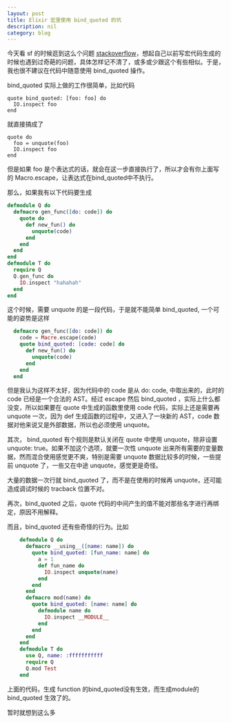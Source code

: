 ```yaml
---
layout: post
title: Elixir 宏里使用 bind_quoted 的坑
description: nil
category: blog
---
```


<!-- more -->

今天看 sf 的时候逛到这么个问题 [stackoverflow](http://stackoverflow.com/questions/34889369/elixir-macros-and-bind-quoted)，想起自己以前写宏代码生成的时候也遇到过奇葩的问题，具体怎样记不清了，或多或少跟这个有些相似。于是，我也很不建议在代码中随意使用 bind_quoted 操作。

bind_quoted 实际上做的工作很简单，比如代码

```
quote bind_quoted: [foo: foo] do
  IO.inspect foo
end
```

就直接搞成了

```
quote do
  foo = unquote(foo)
  IO.inspect foo
end
```

但是如果 foo 是个表达式的话，就会在这一步直接执行了，所以才会有你上面写的 Macro.escape，让表达式在bind_quoted中不执行。

那么，如果我有以下代码要生成

```elixir
defmodule Q do
  defmacro gen_func([do: code]) do
    quote do
      def new_fun() do
        unquote(code)
      end
    end
  end
end
defmodule T do
  require Q
  Q.gen_func do
    IO.inspect "hahahah"
  end
end
```

这个时候，需要 unquote 的是一段代码，于是就不能简单 bind_quoted, 一个可能的姿势是这样

```elixir
  defmacro gen_func([do: code]) do
    code = Macre.escape(code)
    quote bind_quoted: [code: code] do
      def new_fun() do
        unquote(code)
      end
    end
  end
```

但是我认为这样不太好，因为代码中的 code 是从 do: code, 中取出来的，此时的 code 已经是一个合法的 AST。经过 escape 然后 bind_quoted ，实际上什么都没变，所以如果要在 quote 中生成的函数里使用 code 代码，实际上还是需要再 unquote 一次，因为 def 生成函数的过程中，又进入了一块新的 AST，code 数据对他来说又是外部数据，所以也必须使用 unquote。

其次， bind_quoted 有个规则是默认关闭在 quote 中使用 unquote，除非设置 unquote: true。如果不加这个选项，就要一次性 unquote 出来所有需要的变量数据，然而混合使用感觉更不爽，特别是需要 unquote 数据比较多的时候，一些提前 unquote 了，一些又在中途 unquote，感觉更是奇怪。

大量的数据一次行就 bind_quoted 了，而不是在使用的时候再 unquote，还可能造成调试时候的 tracback 位置不对。

再次，bind_quoted 之后，quote 代码的中间产生的值不能对那些名字进行再绑定，原因不用解释。

而且，bind_quoted 还有些奇怪的行为。比如

```elixir
    defmodule Q do
      defmacro __using__([name: name]) do
        quote bind_quoted: [fun_name: name] do
          a = 1
          def fun_name do
            IO.inspect unquote(name)
          end
        end
      end
      defmacro mod(name) do
        quote bind_quoted: [name: name] do
          defmodule name do
            IO.inspect __MODULE__
          end
        end
      end
    end
    defmodule T do
      use Q, name: :fffffffffff
      require Q
      Q.mod Test
    end
```

上面的代码，生成 function 的bind_quoted没有生效，而生成module的bind_quoted 生效了的。

暂时就想到这么多
